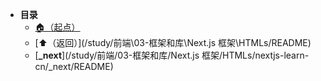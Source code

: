 * **目录**
  * [🏠（起点）](/study/README)
  * [⬆️（返回）](/study/前端\03-框架和库\Next.js 框架\HTMLs/README)
  * [**_next**](/study/前端/03-框架和库/Next.js 框架/HTMLs/nextjs-learn-cn/_next/README)